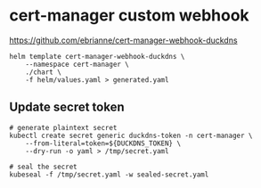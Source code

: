 # cert-manager custom webhook

https://github.com/ebrianne/cert-manager-webhook-duckdns

```
helm template cert-manager-webhook-duckdns \
    --namespace cert-manager \
    ./chart \
    -f helm/values.yaml > generated.yaml
```

## Update secret token

```
# generate plaintext secret
kubectl create secret generic duckdns-token -n cert-manager \
    --from-literal=token=${DUCKDNS_TOKEN} \
    --dry-run -o yaml > /tmp/secret.yaml

# seal the secret
kubeseal -f /tmp/secret.yaml -w sealed-secret.yaml
```
